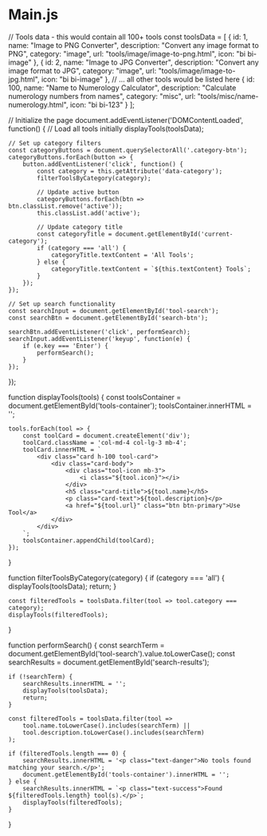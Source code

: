 # Main.js
// Tools data - this would contain all 100+ tools
const toolsData = [
    {
        id: 1,
        name: "Image to PNG Converter",
        description: "Convert any image format to PNG",
        category: "image",
        url: "tools/image/image-to-png.html",
        icon: "bi bi-image"
    },
    {
        id: 2,
        name: "Image to JPG Converter",
        description: "Convert any image format to JPG",
        category: "image",
        url: "tools/image/image-to-jpg.html",
        icon: "bi bi-image"
    },
    // ... all other tools would be listed here
    {
        id: 100,
        name: "Name to Numerology Calculator",
        description: "Calculate numerology numbers from names",
        category: "misc",
        url: "tools/misc/name-numerology.html",
        icon: "bi bi-123"
    }
];

// Initialize the page
document.addEventListener('DOMContentLoaded', function() {
    // Load all tools initially
    displayTools(toolsData);
    
    // Set up category filters
    const categoryButtons = document.querySelectorAll('.category-btn');
    categoryButtons.forEach(button => {
        button.addEventListener('click', function() {
            const category = this.getAttribute('data-category');
            filterToolsByCategory(category);
            
            // Update active button
            categoryButtons.forEach(btn => btn.classList.remove('active'));
            this.classList.add('active');
            
            // Update category title
            const categoryTitle = document.getElementById('current-category');
            if (category === 'all') {
                categoryTitle.textContent = 'All Tools';
            } else {
                categoryTitle.textContent = `${this.textContent} Tools`;
            }
        });
    });
    
    // Set up search functionality
    const searchInput = document.getElementById('tool-search');
    const searchBtn = document.getElementById('search-btn');
    
    searchBtn.addEventListener('click', performSearch);
    searchInput.addEventListener('keyup', function(e) {
        if (e.key === 'Enter') {
            performSearch();
        }
    });
});

function displayTools(tools) {
    const toolsContainer = document.getElementById('tools-container');
    toolsContainer.innerHTML = '';
    
    tools.forEach(tool => {
        const toolCard = document.createElement('div');
        toolCard.className = 'col-md-4 col-lg-3 mb-4';
        toolCard.innerHTML = `
            <div class="card h-100 tool-card">
                <div class="card-body">
                    <div class="tool-icon mb-3">
                        <i class="${tool.icon}"></i>
                    </div>
                    <h5 class="card-title">${tool.name}</h5>
                    <p class="card-text">${tool.description}</p>
                    <a href="${tool.url}" class="btn btn-primary">Use Tool</a>
                </div>
            </div>
        `;
        toolsContainer.appendChild(toolCard);
    });
}

function filterToolsByCategory(category) {
    if (category === 'all') {
        displayTools(toolsData);
        return;
    }
    
    const filteredTools = toolsData.filter(tool => tool.category === category);
    displayTools(filteredTools);
}

function performSearch() {
    const searchTerm = document.getElementById('tool-search').value.toLowerCase();
    const searchResults = document.getElementById('search-results');
    
    if (!searchTerm) {
        searchResults.innerHTML = '';
        displayTools(toolsData);
        return;
    }
    
    const filteredTools = toolsData.filter(tool => 
        tool.name.toLowerCase().includes(searchTerm) || 
        tool.description.toLowerCase().includes(searchTerm)
    );
    
    if (filteredTools.length === 0) {
        searchResults.innerHTML = '<p class="text-danger">No tools found matching your search.</p>';
        document.getElementById('tools-container').innerHTML = '';
    } else {
        searchResults.innerHTML = `<p class="text-success">Found ${filteredTools.length} tool(s).</p>`;
        displayTools(filteredTools);
    }
}
